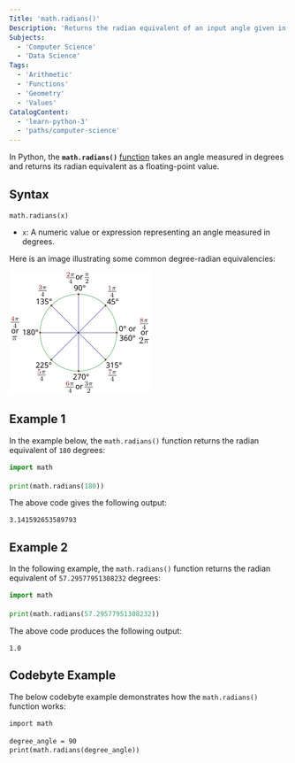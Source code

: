 ```yaml
---
Title: 'math.radians()'
Description: 'Returns the radian equivalent of an input angle given in degrees.'
Subjects:
  - 'Computer Science'
  - 'Data Science'
Tags:
  - 'Arithmetic'
  - 'Functions'
  - 'Geometry'
  - 'Values'
CatalogContent:
  - 'learn-python-3'
  - 'paths/computer-science'
---
```


In Python, the **`math.radians()`** [function](https://www.codecademy.com/resources/docs/python/functions) takes an angle measured in degrees and returns its radian equivalent as a floating-point value.

## Syntax

```pseudo
math.radians(x)
```

- `x`: A numeric value or expression representing an angle measured in degrees.

Here is an image illustrating some common degree-radian equivalencies:

!["45 degree rotations expressed in radian measure" by Adrignola](https://raw.githubusercontent.com/Codecademy/docs/main/media/radian-measure-45-degree-rotations-256.png)

## Example 1

In the example below, the `math.radians()` function returns the radian equivalent of `180` degrees:

```py
import math

print(math.radians(180))
```

The above code gives the following output:

```shell
3.141592653589793
```

## Example 2

In the following example, the `math.radians()` function returns the radian equivalent of `57.29577951308232` degrees:

```py
import math

print(math.radians(57.29577951308232))
```

The above code produces the following output:

```shell
1.0
```

## Codebyte Example

The below codebyte example demonstrates how the `math.radians()` function works:

```codebyte/python
import math

degree_angle = 90
print(math.radians(degree_angle))
```
